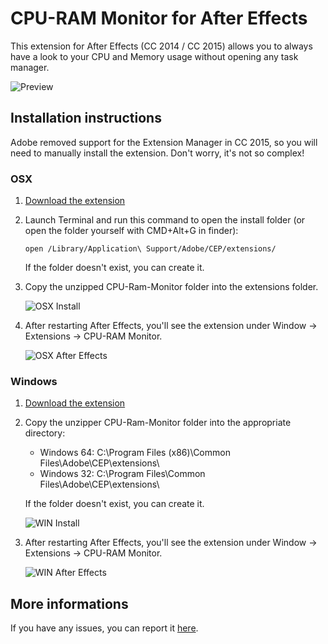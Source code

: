 # CPU-RAM Monitor for After Effects

This extension for After Effects (CC 2014 / CC 2015) allows you to always have a look to your CPU and Memory usage without opening any task manager.

![Preview](http://i.imgur.com/CsasZpU.png)

## Installation instructions

Adobe removed support for the Extension Manager in CC 2015, so you will need to manually install the extension. Don't worry, it's not so complex!

### OSX

1. [Download the extension](https://github.com/0ather/AFX-CpuRamMonitor/archive/master.zip)

2. Launch Terminal and run this command to open the install folder (or open the folder yourself with CMD+Alt+G in finder):

	```
	open /Library/Application\ Support/Adobe/CEP/extensions/
	```

	If the folder doesn't exist, you can create it.

3. Copy the unzipped CPU-Ram-Monitor folder into the extensions folder.

	![OSX Install](http://i.imgur.com/O5HcBIk.png)


4. After restarting After Effects, you'll see the extension under Window -> Extensions -> CPU-RAM Monitor.

	![OSX After Effects](http://i.imgur.com/Q5VUCt6.jpg)


### Windows

1. [Download the extension](https://github.com/0ather/AFX-CpuRamMonitor/archive/master.zip)

2. Copy the unzipper CPU-Ram-Monitor folder into the appropriate directory:
	- Windows 64: C:\Program Files (x86)\Common Files\Adobe\CEP\extensions\
	- Windows 32: C:\Program Files\Common Files\Adobe\CEP\extensions\

	If the folder doesn't exist, you can create it.
	
	![WIN Install](http://i.imgur.com/86iQIGF.jpg)

3. After restarting After Effects, you'll see the extension under Window -> Extensions -> CPU-RAM Monitor.

	![WIN After Effects](http://i.imgur.com/qIsi3tI.jpg)
		
	
## More informations

If you have any issues, you can report it [here](https://github.com/0ather/AFX-CpuRamMonitor/issues).